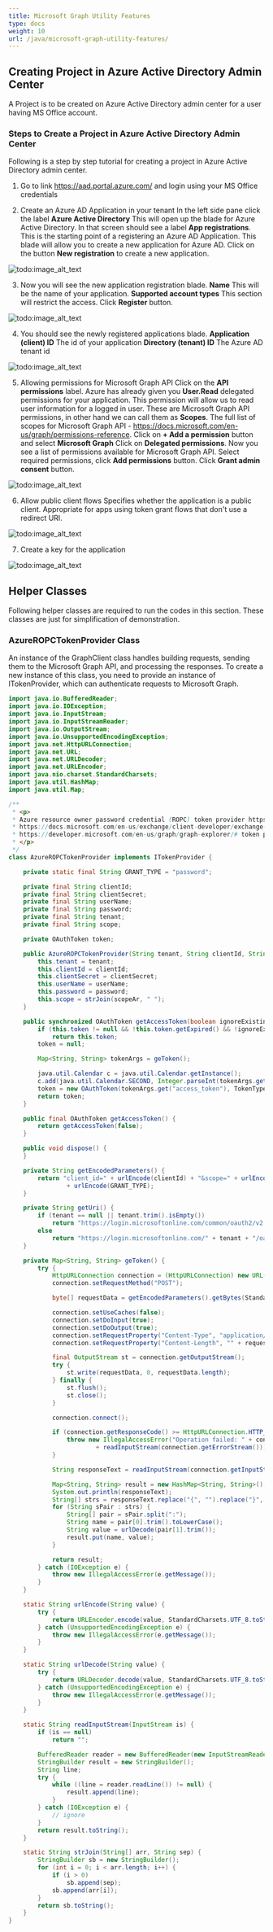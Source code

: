 ```yaml
---
title: Microsoft Graph Utility Features
type: docs
weight: 10
url: /java/microsoft-graph-utility-features/
---
```



## **Creating Project in Azure Active Directory Admin Center**
A Project is to be created on Azure Active Directory admin center for a user having MS Office account.
### **Steps to Create a Project in Azure Active Directory Admin Center**
Following is a step by step tutorial for creating a project in Azure Active Directory admin center.

1. Go to link <https://aad.portal.azure.com/> and login using your MS Office credentials

2. Create an Azure AD Application in your tenant
In the left side pane click the label **Azure Active Directory**
This will open up the blade for Azure Active Directory. In that screen should see a label **App registrations**. This is the starting point of a registering an Azure AD Application.
This blade will allow you to create a new application for Azure AD.
Click on the button **New registration** to create a new application.

![todo:image_alt_text](microsoft-graph-utility-features_1.png)

3. Now you will see the new application registration blade.
**Name** This will be the name of your application.
**Supported account types** This section will restrict the access.
Click **Register** button.

![todo:image_alt_text](microsoft-graph-utility-features_2.png)

4. You should see the newly registered applications blade.
**Application (client) ID** The id of your application
**Directory (tenant) ID** The Azure AD tenant id

![todo:image_alt_text](microsoft-graph-utility-features_6.png)

5. Allowing permissions for Microsoft Graph API
Click on the **API permissions** label.
Azure has already given you **User.Read** delegated permissions for your application. This permission will allow us to read user information for a logged in user. These are Microsoft Graph API permissions, in other hand we can call them as **Scopes**.
The full list of scopes for Microsoft Graph API - <https://docs.microsoft.com/en-us/graph/permissions-reference>.
Click on **+ Add a permission** button and select **Microsoft Graph**
Click on **Delegated permissions**. Now you see a list of permissions available for Microsoft Graph API.
Select required permissions, click **Add permissions** button.
Click **Grant admin consent** button.

![todo:image_alt_text](microsoft-graph-utility-features_3.png)

6. Allow public client flows
Specifies whether the application is a public client. Appropriate for apps using token grant flows that don't use a redirect URI.​

![todo:image_alt_text](microsoft-graph-utility-features_4.png)

7. Create a key for the application

![todo:image_alt_text](microsoft-graph-utility-features_5.png)

## **Helper Classes**
Following helper classes are required to run the codes in this section. These classes are just for simplification of demonstration.
### **AzureROPCTokenProvider Class**
An instance of the GraphClient class handles building requests, sending them to the Microsoft Graph API, and processing the responses. To create a new instance of this  class, you need to provide an instance of ITokenProvider, which can authenticate requests to Microsoft Graph.

~~~Java
import java.io.BufferedReader;
import java.io.IOException;
import java.io.InputStream;
import java.io.InputStreamReader;
import java.io.OutputStream;
import java.io.UnsupportedEncodingException;
import java.net.HttpURLConnection;
import java.net.URL;
import java.net.URLDecoder;
import java.net.URLEncoder;
import java.nio.charset.StandardCharsets;
import java.util.HashMap;
import java.util.Map;

/**
 * <p>
 * Azure resource owner password credential (ROPC) token provider https://docs.microsoft.com/en-us/azure/active-directory/develop/v2-oauth-ropc
 * https://docs.microsoft.com/en-us/exchange/client-developer/exchange-web-services/how-to-authenticate-an-ews-application-by-using-oauth https://portal.azure.com
 * https://developer.microsoft.com/en-us/graph/graph-explorer/# token parser https://jwt.io
 * </p>
 */
class AzureROPCTokenProvider implements ITokenProvider {

    private static final String GRANT_TYPE = "password";

    private final String clientId;
    private final String clientSecret;
    private final String userName;
    private final String password;
    private final String tenant;
    private final String scope;

    private OAuthToken token;

    public AzureROPCTokenProvider(String tenant, String clientId, String clientSecret, String userName, String password, String[] scopeAr) {
        this.tenant = tenant;
        this.clientId = clientId;
        this.clientSecret = clientSecret;
        this.userName = userName;
        this.password = password;
        this.scope = strJoin(scopeAr, " ");
    }

    public synchronized OAuthToken getAccessToken(boolean ignoreExistingToken) {
        if (this.token != null && !this.token.getExpired() && !ignoreExistingToken)
            return this.token;
        token = null;

        Map<String, String> tokenArgs = geToken();

        java.util.Calendar c = java.util.Calendar.getInstance();
        c.add(java.util.Calendar.SECOND, Integer.parseInt(tokenArgs.get("expires_in")));
        token = new OAuthToken(tokenArgs.get("access_token"), TokenType.AccessToken, c.getTime());
        return token;
    }

    public final OAuthToken getAccessToken() {
        return getAccessToken(false);
    }

    public void dispose() {
    }

    private String getEncodedParameters() {
        return "client_id=" + urlEncode(clientId) + "&scope=" + urlEncode(scope) + "&username=" + urlEncode(userName) + "&password=" + urlEncode(password) + "&grant_type="
                + urlEncode(GRANT_TYPE);
    }

    private String getUri() {
        if (tenant == null || tenant.trim().isEmpty())
            return "https://login.microsoftonline.com/common/oauth2/v2.0/token";
        else
            return "https://login.microsoftonline.com/" + tenant + "/oauth2/v2.0/token";
    }

    private Map<String, String> geToken() {
        try {
            HttpURLConnection connection = (HttpURLConnection) new URL(getUri()).openConnection();
            connection.setRequestMethod("POST");

            byte[] requestData = getEncodedParameters().getBytes(StandardCharsets.UTF_8);

            connection.setUseCaches(false);
            connection.setDoInput(true);
            connection.setDoOutput(true);
            connection.setRequestProperty("Content-Type", "application/x-www-form-urlencoded");
            connection.setRequestProperty("Content-Length", "" + requestData.length);

            final OutputStream st = connection.getOutputStream();
            try {
                st.write(requestData, 0, requestData.length);
            } finally {
                st.flush();
                st.close();
            }

            connection.connect();

            if (connection.getResponseCode() >= HttpURLConnection.HTTP_BAD_REQUEST) {
                throw new IllegalAccessError("Operation failed: " + connection.getResponseCode() + "/" + connection.getResponseMessage() + "\r\nDetails:\r\n{2}"
                        + readInputStream(connection.getErrorStream()));
            }

            String responseText = readInputStream(connection.getInputStream());

            Map<String, String> result = new HashMap<String, String>();
            System.out.println(responseText);
            String[] strs = responseText.replace("{", "").replace("}", "").replace("\"", "").replace("\r", "").replace("\n", "").split(",");
            for (String sPair : strs) {
                String[] pair = sPair.split(":");
                String name = pair[0].trim().toLowerCase();
                String value = urlDecode(pair[1].trim());
                result.put(name, value);
            }

            return result;
        } catch (IOException e) {
            throw new IllegalAccessError(e.getMessage());
        }
    }

    static String urlEncode(String value) {
        try {
            return URLEncoder.encode(value, StandardCharsets.UTF_8.toString());
        } catch (UnsupportedEncodingException e) {
            throw new IllegalAccessError(e.getMessage());
        }
    }

    static String urlDecode(String value) {
        try {
            return URLDecoder.decode(value, StandardCharsets.UTF_8.toString());
        } catch (UnsupportedEncodingException e) {
            throw new IllegalAccessError(e.getMessage());
        }
    }

    static String readInputStream(InputStream is) {
        if (is == null)
            return "";

        BufferedReader reader = new BufferedReader(new InputStreamReader(is));
        StringBuilder result = new StringBuilder();
        String line;
        try {
            while ((line = reader.readLine()) != null) {
                result.append(line);
            }
        } catch (IOException e) {
            // ignore
        }
        return result.toString();
    }

    static String strJoin(String[] arr, String sep) {
        StringBuilder sb = new StringBuilder();
        for (int i = 0; i < arr.length; i++) {
            if (i > 0)
                sb.append(sep);
            sb.append(arr[i]);
        }
        return sb.toString();
    }
}
~~~
